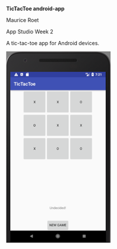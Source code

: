 **TicTacToe android-app**

Maurice Roet

App Studio Week 2

A tic-tac-toe app for Android devices. 


![alt text](https://github.com/MKRoet/Tic-Tac-Toe/blob/master/Tic-Tac-Toe.png)
